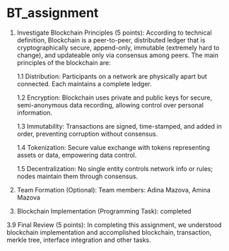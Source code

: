 # BT_assignment
1. Investigate Blockchain Principles (5 points):
According to technical definition, Blockchain is a peer-to-peer, distributed ledger that is cryptographically secure, append-only, immutable (extremely hard to change), and updateable only via consensus among peers. The main principles of the blockchain are:

   1.1 Distribution: Participants on a network are physically apart but connected. Each maintains a complete ledger.

   1.2 Encryption: Blockchain uses private and public keys for secure, semi-anonymous data recording, allowing control over personal information.

   1.3 Immutability: Transactions are signed, time-stamped, and added in order, preventing corruption without consensus.

   1.4 Tokenization:  Secure value exchange with tokens representing assets or data, empowering data control.

   1.5 Decentralization: No single entity controls network info or rules; nodes maintain them through consensus.



2. Team Formation (Optional):
Team members: Adina Mazova, Amina Mazova



3. Blockchain Implementation (Programming Task):
completed



3.9 Final Review (5 points):
In completing this assignment, we understood blockchain implementation and accomplished blockchain, transaction, merkle tree, interface integration and other tasks.
